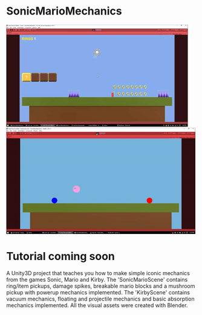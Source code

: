 # SonicMarioMechanics
![demo](demo.gif)
![demo](demo2.gif)
# Tutorial coming soon
A Unity3D project that teaches you how to make simple iconic mechanics from the games Sonic, Mario and Kirby.
The 'SonicMarioScene' contains ring/item pickups, damage spikes, breakable mario blocks and a mushroom pickup with powerup mechanics implemented.
The 'KirbyScene' contains vacuum mechanics, floating and projectile mechanics and basic absorption mechanics implemented.
All the visual assets were created with Blender.
